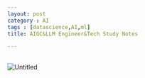 ```yaml
---
layout: post
category : AI
tags : [datascience,AI,ml]
title: AIGC&LLM Engineer&Tech Study Notes

---
```


## 

![Untitled](https://s3-us-west-2.amazonaws.com/secure.notion-static.com/96f147eb-3f03-40ff-85c9-98e176ff8474/Untitled.png)